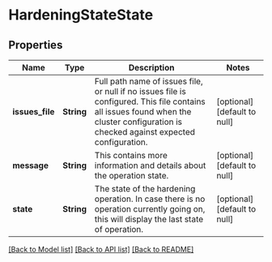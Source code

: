 # HardeningStateState

## Properties
Name | Type | Description | Notes
------------ | ------------- | ------------- | -------------
**issues_file** | **String** | Full path name of issues file, or null if no issues file is configured. This file contains all issues found when the cluster configuration is checked against expected configuration. | [optional] [default to null]
**message** | **String** | This contains more information and details about the operation state. | [optional] [default to null]
**state** | **String** | The state of the hardening operation. In case there is no operation currently going on, this will display the last state of operation. | [optional] [default to null]

[[Back to Model list]](../README.md#documentation-for-models) [[Back to API list]](../README.md#documentation-for-api-endpoints) [[Back to README]](../README.md)


